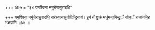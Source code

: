 +++
title = "३४ यमश्विना नमुचेरासुरादधि"

+++
यम॒श्विना॒ नमु॑चेरासु॒रादधि॒ सर॑स्व॒त्यसु॑नोदिन्द्रि॒याय॑। इ॒मं तँ शु॒क्रं मधु॑मन्त॒मिन्दु॒ँ सोम॒ँ राजा॑नमि॒ह भ॑क्षयामि ॥३४ ॥